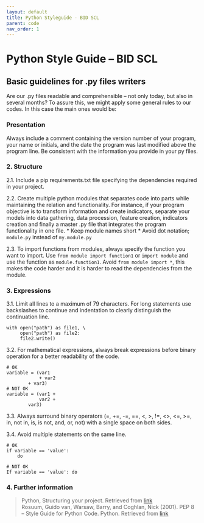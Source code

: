 ```yaml
---
layout: default
title: Python Styleguide - BID SCL
parent: code
nav_order: 1
---
```


# Python Style Guide – BID SCL

## Basic guidelines for .py files writers
Are our .py files readable and comprehensible – not only today, but also in several months? To assure this, we might apply some general rules to our codes. In this case the main ones would be:

### Presentation
Always include a comment containing the version number of your program, your name or initials, and the date the program was last modified above the program line. Be consistent with the information you provide in your py files.

### 2. Structure
2.1. Include a pip requirements.txt file specifying the dependencies required in your project.

2.2. Create multiple python modules that separates code into parts while maintaining the relation and functionality. For instance, if your program objective is to transform information and create indicators, separate your models into data gathering, data procession, feature creation, indicators creation and finally a master .py file that integrates the program functionality in one file. 
	* Keep module names short 
	* Avoid dot notation; `module.py` instead of `my.module.py`

2.3. To import functions from modules, always specify the function you want to import. Use `from module import function1` or `import module` and use the function as `module.function1`. Avoid `from module import *`, this makes the code harder and it is harder to read the dependencies from the module. 

### 3. Expressions
3.1. Limit all lines to a maximum of 79 characters. For long statements use backslashes to continue and indentation to clearly distinguish  the continuation line.
```
with open("path") as file1, \
     open("path") as file2:
     file2.write()
```

3.2. For mathematical expressions, always break expressions before binary operation for a better readability of the code. 
```
# OK
variable = (var1 
            + var2
	    + var3)
# NOT OK
variable = (var1 +
            var2 +
	    var3)
```

3.3. Always surround binary operators (=, +=, -=, ==, <, >, !=, <>, <=, >=, in, not in, is, is not, and, or, not) with a single space on both sides.

3.4. Avoid multiple statements on the same line. 
```
# OK
if variable == 'value':
	do

# NOT OK
If variable == 'value': do
```

### 4. Further information 
> Python, Structuring your project. Retrieved from [link](https://docs.python-guide.org/writing/structure/) <br>
> Rosuum, Guido van, Warsaw, Barry, and Coghlan, Nick (2001). PEP 8 – Style Guide for Python Code. Python. Retrieved from [link](http://greentv.mobiloitte.com/FTP-LOCATION/CoodingGuidence/images/Style%20Guide%20for%20Python%20Code%20_%20Python.org.pdf)